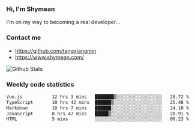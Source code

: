 ### Hi, I'm Shymean

I'm on my way to becoming a real developer...

### Contact me

- <https://github.com/tangxiangmin>
- <https://www.shymean.com/>

![Github Stats](https://github-readme-stats.vercel.app/api?username=tangxiangmin&show_icons=true&theme=dark)


###  Weekly code statistics

<!--START_SECTION:waka-->

```txt
Vue.js           12 hrs 3 mins   ███████▒░░░░░░░░░░░░░░░░░   28.72 %
TypeScript       10 hrs 42 mins  ██████▒░░░░░░░░░░░░░░░░░░   25.48 %
Markdown         10 hrs 7 mins   ██████░░░░░░░░░░░░░░░░░░░   24.10 %
JavaScript       8 hrs 47 mins   █████▒░░░░░░░░░░░░░░░░░░░   20.91 %
HTML             5 mins          ░░░░░░░░░░░░░░░░░░░░░░░░░   00.23 %
```

<!--END_SECTION:waka-->